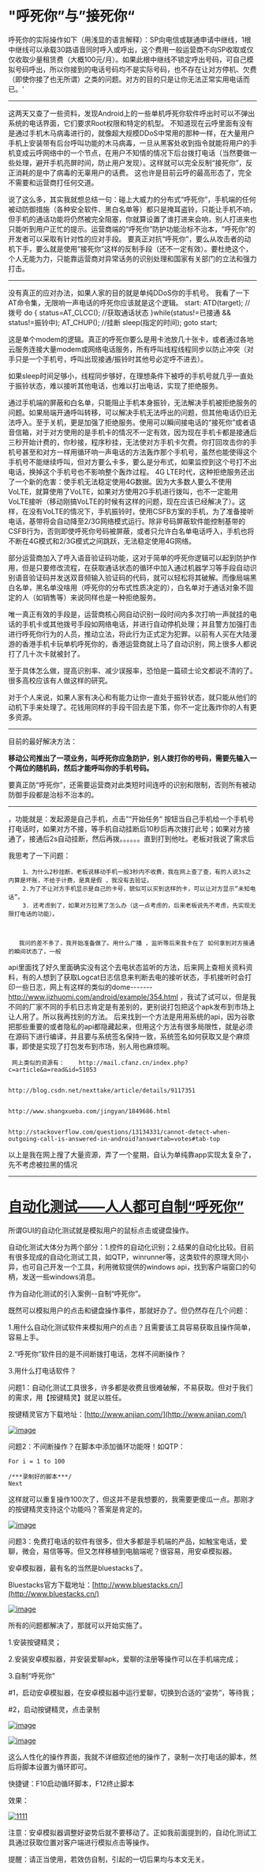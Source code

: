 # "呼死你”与”接死你“

呼死你的实际操作如下（用浅显的语言解释）：SP向电信或联通申请中继线，1根中继线可以承载30路语音同时呼入或呼出，这个费用一般运营商不向SP收取或仅仅收取少量租赁费（大概100元/月）。如果此根中继线不锁定呼出号码，可自己模拟号码呼出，所以你接到的电话号码均不是实际号码，也不存在让对方停机、欠费（即使你接了也无所谓）之类的问题。对方的目的只是让你无法正常实用电话而已。'

------

这两天又查了一些资料，发现Android上的一些单机呼死你软件呼出时可以不弹出系统的电话界面，它们要求Root权限和特定的机型。
不知道现在云呼里面有没有是通过手机木马病毒进行的，就像超大规模DDoS中常用的那种一样，在大量用户手机上安装带有后台呼叫功能的木马病毒，一旦从黑客处收到指令就能将用户的手机变成云呼网络中的一个节点，在用户不知情的情况下后台拨打电话（当然要做一些处理，避开手机亮屏时间，防止用户发现）。这样就可以完全反制“接死你”，反正消耗的是中了病毒的无辜用户的话费。
这也许是目前云呼的最高形态了，完全不需要和运营商打任何交道。



说了这么多，其实我就想总结一句：碰上大威力的分布式“呼死你”，手机端的任何被动防御措施（各种安全软件、黑白名单等）都只是掩耳盗铃，只能让手机不响，但手机的通话功能将仍然被完全阻塞，你就算设置了谁打进来会响，别人打进来也只能听到用户正忙的提示。运营商端的“呼死你”防护功能治标不治本，“呼死你”的开发者可以采取有针对性的应对手段。
要真正对抗“呼死你”，要么从攻击者的动机下手，要么就是使用“接死你”这样的反制手段（还不一定有效）。要杜绝这个，个人无能为力，只能靠运营商对异常话务的识别处理和国家有关部门的立法和强力打击。



------

没有真正的应对办法，如果人家的目的就是单纯DDoS你的手机号。 我看了一下AT命令集，无限响一声电话的呼死你应该就是这个逻辑。 start: ATD(target); //拨号 do {      status=AT_CLCC(); //获取通话状态 }while(status!=已接通 && status!=振铃中); AT_CHUP(); //挂断 sleep(指定的时间); goto start;

这是单个modem的逻辑。真正的呼死你要么是用卡池放几十张卡，或者通过各地云服务连接大量modem或网络电话服务，所有呼叫线程线程同步以防止冲突（对手只是一个手机号，呼叫出现接通/振铃时其他号必定呼不进去）。

如果sleep时间足够小，线程同步够好，在理想条件下被呼的手机号就几乎一直处于振铃状态，难以接听其他电话，也难以打出电话，实现了拒绝服务。

通过手机端的屏蔽和白名单，只能阻止手机本身振铃，无法解决手机被拒绝服务的问题。如果局端开通呼叫转移，可以解决手机无法呼出的问题，但其他电话仍旧无法呼入。至于关机，更是加强了拒绝服务。使用可以瞬间接电话的“接死你”或者语音信箱，对于对方使用的是手机卡的情况不一定有效，因为现在手机卡都是接通后三秒开始计费的，你秒接，程序秒挂，无法使对方手机卡欠费。你打回攻击你的手机号甚至和对方一样用循环响一声电话的方法轰炸那个手机号，虽然也能使得这个手机号不能继续呼叫，但对方要么卡多，要么是分布式，如果监控到这个号打不出电话，换掉这个手机号也不影响整个轰炸过程。 4G LTE时代，这种拒绝服务还出了一个新的危害：使手机无法稳定使用4G数据。因为大多数人要么不使用VoLTE，就算使用了VoLTE，如果对方使用2G手机进行拨叫，也不一定能用VoLTE接听（移动刚搞VoLTE的时候有这样的问题，现在应该已经解决了）。这样，在没有VoLTE的情况下，手机振铃时，使用CSFB方案的手机，为了准备接听电话，基带将会自动降至2/3G网络模式运行。除非号码屏蔽软件能控制基带的CSFB行为，否则即使呼死你号码被屏蔽，或者只允许白名单电话呼入，手机也将不断在4G模式和2/3G模式之间跳跃，无法稳定使用4G网络。

部分运营商加入了呼入语音验证码功能，这对于简单的呼死你逻辑可以起到防护作用，但是只要修改流程，在获取通话状态的循环中加入通过机器学习等手段自动识别语音验证码并发送双音频输入验证码的代码，就可以轻松将其破解。而像局端黑白名单，黑名单没啥用（呼死你的分布式性质决定的），白名单对于通话对象不固定的人（如销售等）来说同样也是一种拒绝服务。

唯一真正有效的手段是，运营商核心网自动识别一段时间内多次打响一声就挂的电话的手机卡或其他拨号手段如网络电话，并进行自动停机处理；并且警方加强打击进行呼死你行为的人员，推动立法，将此行为正式定为犯罪。以前有人买在大陆漫游的香港手机卡玩单机呼死你的，香港运营商就上马了自动识别，网上很多人都说打了几十次卡就被封了。

至于具体怎么做，提高识别率、减少误报率，恐怕是一篇硕士论文都说不清的了。很多高校应该有人做这样的研究。

对于个人来说，如果人家有决心和有能力让你一直处于振铃状态，就只能从他们的动机下手来处理了。花钱用同样的手段干回去是下策，你不一定比轰炸你的人有更多资源。



------

目前的最好解决方法：

**移动公司推出了一项业务，叫呼死你应急防护，别人拨打你的号码，需要先输入一个两位的随机码，然后才能呼叫你的手机号码。**



要真正防“呼死你”，还需要运营商对此类短时间连呼的识别和限制，否则所有被动防御手段都是治标不治本的。







------

，功能就是：发起源是自己手机，点击”“开始任务“ 按钮当自己手机给一个手机号打电话时，如果对方不接，等手机自动挂断后10秒后再次拨打此号；如果对方接通了，接通后2s自动挂断，然后再拨。。。。。。直到打到他吐。老板对我说了需求后

我思考了一下问题：


        1、为什么2秒挂断，老板说移动手机一般3秒内不收费，我在网上查了查，有的人说3s之内算是坏账，不给于计费，是真是假 ，我没有去验证。
        2.为了不让对方手机显示是自己的卡号，貌似可以买到这样的卡，可以让对方显示“未知电话”。
        3. 还考虑到了，如果对方拉黑了怎么办（这一点考虑的，后来老板说先不考虑，先实现无限打电话的功能）。



       我问的差不多了，我开始准备做了。用什么广播 ，监听等后来我卡在了 如何拿到对方接通的瞬间状态了，一般

api里面找了好久里面确实没有这个去电状态监听的方法，后来网上查相关资料资料，有的人想到了获取Logcat日志信息来判断去电的接听状态，手机接听时会打印一些日志，网上有这样的类似的dome-------http://www.jizhuomi.com/android/example/354.html ，我试了试可以，但是我不同的厂家不同的手机日志肯定是有差别的，更别说打包把这个apk发布到市场上让人用了。所以我再找别的方法。
后来找到一个方法是用用系统的api，因为谷歌把那些重要的或者隐私的api都隐藏起来，但用这个方法有很多局限性，就是必须在源码下进行编译，并且要与系统签名保持一致，系统签名如何获取又是个麻烦事，即使是实现了打包发布到市场，别人用也麻烦啊。     

     网上类似的资源有：    http://mail.cfanz.cn/index.php?c=article&a=read&id=51053
    
                                         http://blog.csdn.net/nexttake/article/details/9117351
    
                                         http://www.shangxueba.com/jingyan/1849686.html
    
                                         http://stackoverflow.com/questions/13134331/cannot-detect-when-outgoing-call-is-answered-in-android?answertab=votes#tab-top

以上是我在网上搜了大量资源，弄了一个星期，自认为单纯靠app实现太复杂了，先不考虑被拉黑的情况 



------

# [自动化测试——人人都可自制“呼死你”](https://www.cnblogs.com/mliangchen/p/5076439.html)

所谓GUI的自动化测试就是模拟用户的鼠标点击或键盘操作。

自动化测试大体分为两个部分：1.控件的自动化识别；2.结果的自动化比较。目前有很多现成的自动化测试工具，如QTP，winrunner等，这类软件的原理大同小异，也可自己开发一个工具，利用微软提供的windows api，找到客户端窗口的句柄，发送一些windows消息。

作为自动化测试的引入案例--自制“呼死你”。

既然可以模拟用户的点击和键盘操作事件，那就好办了。但仍然存在几个问题：

1.用什么自动化测试软件来模拟用户的点击？且需要该工具容易获取且操作简单，容易上手。

2.“呼死你”软件目的是不间断拨打电话，怎样不间断操作？

3.用什么打电话软件？

问题1：自动化测试工具很多，许多都是收费且很难破解，不易获取。但对于我们的需求，用【按键精灵】就足以胜任。

按键精灵官方下载地址：[http://www.anjian.com/](http://www.anjian.com/)

[![image](https://images2015.cnblogs.com/blog/830323/201512/830323-20151225170547702-1324709124.png)](http://images2015.cnblogs.com/blog/830323/201512/830323-20151225170547077-1969103901.png)

问题2：不间断操作？在脚本中添加循环功能呀！如QTP：

```
For i = 1 to 100

/***录制好的脚本***/
Next
```

这样就可以重复操作100次了，但这并不是我想要的，我需要更傻瓜一点。那刚才的按键精灵支持这个功能吗？答案是肯定的。

[![image](https://images2015.cnblogs.com/blog/830323/201512/830323-20151225170549796-179395152.png)](http://images2015.cnblogs.com/blog/830323/201512/830323-20151225170548921-1011110431.png)

 

问题3：免费打电话的软件有很多，但大多都是手机端的产品，如触宝电话，爱聊，微会，易信等等。但又怎样移植到电脑端呢？很容易，用安卓模拟器。

安卓模拟器，最有名的当然是bluestacks了。

Bluestacks官方下载地址：[http://www.bluestacks.cn/](http://www.bluestacks.cn/)

[![image](https://images2015.cnblogs.com/blog/830323/201512/830323-20151225170554718-797647969.png)](http://images2015.cnblogs.com/blog/830323/201512/830323-20151225170550437-1570919668.png)

所有的问题都解决了，那就可以开始实施了。

1.安装按键精灵；

2.安装安卓模拟器，并安装爱聊apk，爱聊的注册等操作可以在手机端完成；

3.自制“呼死你”

\#1，启动安卓模拟器，在安卓模拟器中运行爱聊，切换到合适的“姿势”，等待我；

\#2，启动按键精灵，点击录制

[![image](https://images2015.cnblogs.com/blog/830323/201512/830323-20151225170558062-85819153.png)](http://images2015.cnblogs.com/blog/830323/201512/830323-20151225170556077-495934344.png)

[![image](https://images2015.cnblogs.com/blog/830323/201512/830323-20151225170600202-1895018562.png)](http://images2015.cnblogs.com/blog/830323/201512/830323-20151225170559702-1972972110.png)

这么人性化的操作界面，我就不详细叙述他的操作了，录制一次打电话的脚本，然后将脚本设置为循环即可。

快捷键：F10启动循环脚本，F12终止脚本

效果：

 

[![1111](https://images2015.cnblogs.com/blog/830323/201512/830323-20151225170604984-1982668227.gif)](http://images2015.cnblogs.com/blog/830323/201512/830323-20151225170601124-652070973.gif)

注意：安卓模拟器调整好姿势后就不要移动了。正如我前面提到的，自动化测试工具通过获取位置对客户端进行模拟点击等操作。

提醒：请正当使用，若效仿自制，引起的一切后果均与本文无关。